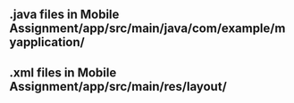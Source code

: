  ##  .java files in Mobile Assignment/app/src/main/java/com/example/myapplication/
 
 ## .xml files in Mobile Assignment/app/src/main/res/layout/
